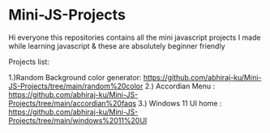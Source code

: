 # Mini-JS-Projects

Hi everyone this repositories contains all the mini javascript projects I made while learning javascript & these are absolutely beginner friendly


Projects list:

1.)Random Background color generator:  https://github.com/abhiraj-ku/Mini-JS-Projects/tree/main/random%20color
2.) Accordian Menu :  https://github.com/abhiraj-ku/Mini-JS-Projects/tree/main/accordian%20faqs
3.) Windows 11 UI home : https://github.com/abhiraj-ku/Mini-JS-Projects/tree/main/windows%2011%20UI
